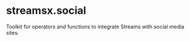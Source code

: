 streamsx.social
===============

Toolkit for operators and functions to integrate Streams with social media sites.

